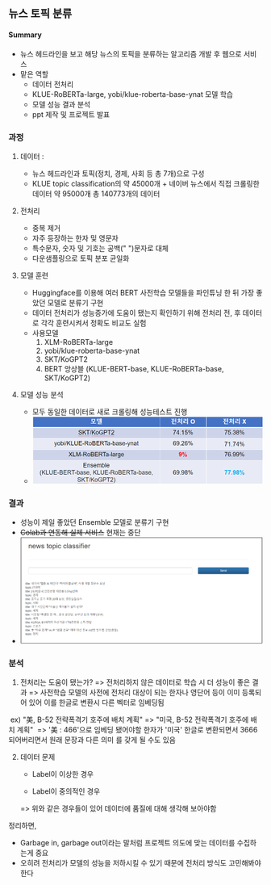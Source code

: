## 뉴스 토픽 분류

#### Summary

- 뉴스 헤드라인을 보고 해당 뉴스의 토픽을 분류하는 알고리즘 개발 후 웹으로 서비스
- 맡은 역할
  - 데이터 전처리 
  - KLUE-RoBERTa-large, yobi/klue-roberta-base-ynat 모델 학습
  - 모델 성능 결과 분석
  - ppt 제작 및 프로젝트 발표



### 과정

1. 데이터 :
   - 뉴스 헤드라인과 토픽(정치, 경제, 사회 등 총 7개)으로 구성
   - KLUE topic classification의 약 45000개 + 네이버 뉴스에서 직접 크롤링한 데이터 약 95000개
     총 140773개의 데이터
   
2. 전처리
   - 중복 제거
   - 자주 등장하는 한자 및 영문자
   - 특수문자, 숫자 및 기호는 공백(" ")문자로 대체
   - 다운샘플링으로 토픽 분포 균일화
   
3. 모델 훈련

     - Huggingface를 이용해 여러 BERT 사전학습 모델들을 파인튜닝 한 뒤 가장 좋았던 모델로 분류기 구현
     - 데이터 전처리가 성능증가에 도움이 됐는지 확인하기 위해 전처리 전, 후 데이터로 각각 훈련시켜서 정확도 비교도 실험
     - 사용모델
       1) XLM-RoBERTa-large
       2) yobi/klue-roberta-base-ynat
       3) SKT/KoGPT2
       4) BERT 앙상블 (KLUE-BERT-base, KLUE-RoBERTa-base, SKT/KoGPT2)
     
4. 모델 성능 분석

     - 모두 동일한 데이터로 새로 크롤링해 성능테스트 진행
     - ![image-20221031233526743](README.assets/image-20221031233526743.png)

     

### 결과

- 성능이 제일 좋았던 Ensemble 모델로 분류기 구현
- ~~Colab과 연동해 실제 서비스~~ 현재는 중단
- ![image-20221031233725478](README.assets/image-20221031233725478.png)



### 분석

1. 전처리는 도움이 됐는가?
   => 전처리하지 않은 데이터로 학습 시 더 성능이 좋은 결과
   => 사전학습 모델의 사전에 전처리 대상이 되는 한자나 영단어 등이 이미 등록되어 있어 이를 한글로 변환시 다른 벡터로 임베딩됨

​	ex) "美, B-52 전략폭격기 호주에 배치 계획"  => "미국, B-52 전략폭격기 호주에 배치 계획"
​	 => '美 : 466'으로 임베딩 됐어야할 한자가 '미국' 한글로 변환되면서 3666 되어버리면서 원래 문장과 다른 의미	를 갖게 될 수도 있음

2. 데이터 문제

   - Label이 이상한 경우

   - Label이 중의적인 경우

   => 위와 같은 경우들이 있어 데이터에 품질에 대해 생각해 보아야함

정리하면,

- Garbage in, garbage out이라는 말처럼 프로젝트 의도에 맞는 데이터를 수집하는게 중요
- 오히려 전처리가 모델의 성능을 저하시킬 수 있기 때문에 전처리 방식도 고민해봐야 한다

